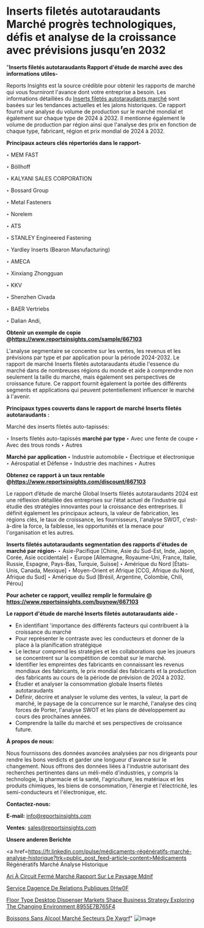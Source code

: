 # Inserts filetés autotaraudants Marché progrès technologiques, défis et analyse de la croissance avec prévisions jusqu’en 2032

"<strong>Inserts filetés autotaraudants Rapport d'étude de marché avec des informations utiles-</strong>

Reports Insights est la source crédible pour obtenir les rapports de marché qui vous fourniront l'avance dont votre entreprise a besoin. Les informations détaillées du <a href=https://www.reportsinsights.com/sample/667103>Inserts filetés autotaraudants marché</a> sont basées sur les tendances actuelles et les jalons historiques. Ce rapport fournit une analyse du volume de production sur le marché mondial et également sur chaque type de 2024 à 2032. Il mentionne également le volume de production par région ainsi que l'analyse des prix en fonction de chaque type, fabricant, région et prix mondial de 2024 à 2032.

<b>Principaux acteurs clés répertoriés dans le rapport-</b>

‣ MEM FAST

‣ Böllhoff

‣ KALYANI SALES CORPORATION

‣ Bossard Group

‣ Metal Fasteners

‣ Norelem

‣ ATS

‣ STANLEY Engineered Fastening

‣ Yardley Inserts (Bearon Manufacturing)

‣ AMECA

‣ Xinxiang Zhongguan

‣ KKV

‣ Shenzhen Civada

‣ BAER Vertriebs

‣ Dalian Andi,

<strong><b>Obtenir un exemple de copie @</b></strong><a href=https://www.reportsinsights.com/sample/667103><strong><b>https://www.reportsinsights.com/sample/667103</b></strong></a>

L'analyse segmentaire se concentre sur les ventes, les revenus et les prévisions par type et par application pour la période 2024-2032. Le rapport de marché Inserts filetés autotaraudants étudie l'essence du marché dans de nombreuses régions du monde et aide à comprendre non seulement la taille du marché, mais également ses perspectives de croissance future. Ce rapport fournit également la portée des différents segments et applications qui peuvent potentiellement influencer le marché à l'avenir.

<strong>Principaux types couverts dans le rapport de marché Inserts filetés autotaraudants :</strong>

Marché des inserts filetés auto-tapissés:

‣  Inserts filetés auto-tapissés <strong> marché <strong> par type </strong> </strong>
‣ Avec une fente de coupe
‣ Avec des trous ronds
‣ Autres

<strong>Marché par application </strong>
‣ Industrie automobile
‣ Électrique et électronique
‣ Aérospatial et Défense
‣ Industrie des machines
‣ Autres

<strong><b>Obtenez ce rapport à un taux rentable @</b></strong><a href=https://www.reportsinsights.com/discount/667103><strong><b>https://www.reportsinsights.com/discount/667103</b></strong></a>

Le rapport d’étude de marché Global Inserts filetés autotaraudants 2024 est une réflexion détaillée des entreprises sur l’état actuel de l’industrie qui étudie des stratégies innovantes pour la croissance des entreprises. Il définit également les principaux acteurs, la valeur de fabrication, les régions clés, le taux de croissance, les fournisseurs, l'analyse SWOT, c'est-à-dire la force, la faiblesse, les opportunités et la menace pour l'organisation et les autres.

<strong>Inserts filetés autotaraudants segmentation des rapports d'études de marché par région-</strong>
‣ Asie-Pacifique [Chine, Asie du Sud-Est, Inde, Japon, Corée, Asie occidentale]
‣ Europe [Allemagne, Royaume-Uni, France, Italie, Russie, Espagne, Pays-Bas, Turquie, Suisse]
‣ Amérique du Nord [États-Unis, Canada, Mexique]
‣ Moyen-Orient et Afrique [CCG, Afrique du Nord, Afrique du Sud]
‣ Amérique du Sud [Brésil, Argentine, Colombie, Chili, Pérou]

<strong>Pour acheter ce rapport, veuillez remplir le formulaire @   <a href=https://www.reportsinsights.com/buynow/667103>https://www.reportsinsights.com/buynow/667103</a></strong>

<strong>Le rapport d'étude de marché Inserts filetés autotaraudants aide -</strong>
<ul>
  <li>En identifiant 'importance des différents facteurs qui contribuent à la croissance du marché</li>
  <li>Pour représenter le contraste avec les conducteurs et donner de la place à la planification stratégique</li>
  <li>Le lecteur comprend les stratégies et les collaborations que les joueurs se concentrent sur la compétition de combat sur le marché.</li>
  <li>Identifier les empreintes des fabricants en connaissant les revenus mondiaux des fabricants, le prix mondial des fabricants et la production des fabricants au cours de la période de prévision de 2024 à 2032.</li>
  <li>Étudier et analyser la consommation globale Inserts filetés autotaraudants</li>
  <li>Définir, décrire et analyser le volume des ventes, la valeur, la part de marché, le paysage de la concurrence sur le marché, l'analyse des cinq forces de Porter, l'analyse SWOT et les plans de développement au cours des prochaines années.</li>
  <li>Comprendre la taille du marché et ses perspectives de croissance future.</li>
</ul>
<strong>À propos de nous:</strong>

Nous fournissons des données avancées analysées par nos dirigeants pour rendre les bons verdicts et garder une longueur d'avance sur le changement. Nous offrons des données liées à l'industrie autorisant des recherches pertinentes dans un méli-mélo d'industries, y compris la technologie, la pharmacie et la santé, l'agriculture, les matériaux et les produits chimiques, les biens de consommation, l'énergie et l'électricité, les semi-conducteurs et l'électronique, etc.

<strong>Contactez-nous:</strong>

<strong>E-mail:</strong> <a href=mailto:info@reportsinsights.com>info@reportsinsights.com</a>

<strong>Ventes</strong>: <a href=mailto:sales@reportsinsights.com>sales@reportsinsights.com</a>

<strong>Unsere anderen Berichte</strong>

<a href=https://fr.linkedin.com/pulse/médicaments-régénératifs-marché-analyse-historique?trk=public_post_feed-article-content>Médicaments Régénératifs Marché Analyse Historique</a>

<a href=https://fr.linkedin.com/pulse/ari-à-circuit-fermé-marché-rapport-sur-le-paysage-mdnif/>Ari À Circuit Fermé Marché Rapport Sur Le Paysage Mdnif</a>

<a href=https://www.linkedin.com/pulse/service-dagence-de-relations-publiques-0hw0f/>Service Dagence De Relations Publiques 0Hw0F</a>

<a href=https://medium.com/@a86515711/floor-type-desktop-dispenser-markets-shape-business-strategy-exploring-the-changing-environment-8955e7b765f4>Floor Type Desktop Dispenser Markets Shape Business Strategy Exploring The Changing Environment 8955E7B765F4</a>

<a href=https://fr.linkedin.com/pulse/boissons-sans-alcool-marché-secteurs-de-xwgrf/>Boissons Sans Alcool Marché Secteurs De Xwgrf</a>"
![image](https://github.com/daminid12/RImarketgrowth/assets/158430485/5eed40fc-509e-4245-8594-1c4cced9819e)
